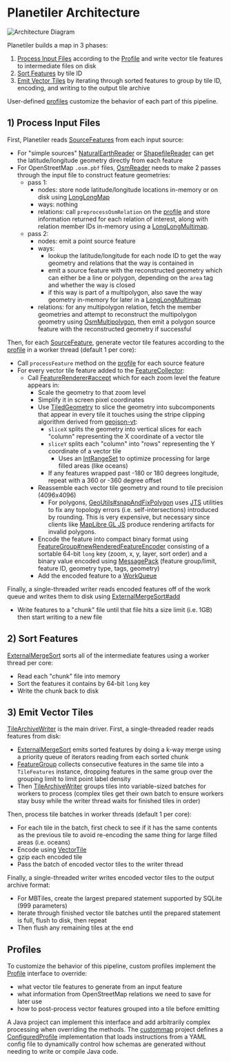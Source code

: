 # Planetiler Architecture

![Architecture Diagram](diagrams/architecture.png)

Planetiler builds a map in 3 phases:

1. [Process Input Files](#1-process-input-files) according to the [Profile](#profiles) and write vector tile features to
   intermediate files on disk
2. [Sort Features](#2-sort-features) by tile ID
3. [Emit Vector Tiles](#3-emit-vector-tiles) by iterating through sorted features to group by tile ID, encoding, and
   writing to the output tile archive

User-defined [profiles](#profiles) customize the behavior of each part of this pipeline.

## 1) Process Input Files

First, Planetiler
reads [SourceFeatures](planetiler-core/src/main/java/com/onthegomap/planetiler/reader/SourceFeature.java)
from each input source:

- For "simple
  sources" [NaturalEarthReader](planetiler-core/src/main/java/com/onthegomap/planetiler/reader/NaturalEarthReader.java)
  or [ShapefileReader](planetiler-core/src/main/java/com/onthegomap/planetiler/reader/ShapefileReader.java) can get the
  latitude/longitude geometry directly from each feature
- For OpenStreetMap `.osm.pbf` files,
  [OsmReader](planetiler-core/src/main/java/com/onthegomap/planetiler/reader/osm/OsmReader.java)
  needs to make 2 passes through the input file to construct feature geometries:
  - pass 1:
    - nodes: store node latitude/longitude locations in-memory or on disk
      using [LongLongMap](planetiler-core/src/main/java/com/onthegomap/planetiler/collection/LongLongMap.java)
    - ways: nothing
    - relations: call `preprocessOsmRelation` on the [profile](#profiles) and store information returned for each
      relation of
      interest, along with relation member IDs in-memory using
      a [LongLongMultimap](planetiler-core/src/main/java/com/onthegomap/planetiler/collection/LongLongMultimap.java).
  - pass 2:
    - nodes: emit a point source feature
    - ways:
      - lookup the latitude/longitude for each node ID to get the way geometry and relations that the way is contained
        in
      - emit a source feature with the reconstructed geometry which can either be a line or polygon, depending on
        the `area` tag and whether the way is closed
      - if this way is part of a multipolygon, also save the way geometry in-memory for later in
        a [LongLongMultimap](planetiler-core/src/main/java/com/onthegomap/planetiler/collection/LongLongMultimap.java)
    - relations: for any multipolygon relation, fetch the member geometries and attempt to reconstruct the multipolygon
      geometry
      using [OsmMultipolygon](planetiler-core/src/main/java/com/onthegomap/planetiler/reader/osm/OsmMultipolygon.java),
      then emit a polygon source feature with the reconstructed geometry if successful

Then, for each [SourceFeature](planetiler-core/src/main/java/com/onthegomap/planetiler/reader/SourceFeature.java),
generate vector tile features according to the [profile](#profiles) in a worker thread (default 1 per core):

- Call `processFeature` method on the [profile](#profiles) for each source feature
- For every vector tile feature added to
  the [FeatureCollector](planetiler-core/src/main/java/com/onthegomap/planetiler/FeatureCollector.java):
  - Call [FeatureRenderer#accept](planetiler-core/src/main/java/com/onthegomap/planetiler/render/FeatureRenderer.java)
    which for each zoom level the feature appears in:
    - Scale the geometry to that zoom level
    - Simplify it in screen pixel coordinates
    - Use [TiledGeometry](planetiler-core/src/main/java/com/onthegomap/planetiler/render/TiledGeometry.java)
      to slice the geometry into subcomponents that appear in every tile it touches using the stripe clipping algorithm
      derived from [geojson-vt](https://github.com/mapbox/geojson-vt):
      - `sliceX` splits the geometry into vertical slices for each "column" representing the X coordinate of a vector
        tile
      - `sliceY` splits each "column" into "rows" representing the Y coordinate of a vector tile
        - Uses an [IntRangeSet](planetiler-core/src/main/java/com/onthegomap/planetiler/collection/IntRangeSet.java) to
          optimize processing for large filled areas (like oceans)
      - If any features wrapped past -180 or 180 degrees longitude, repeat with a 360 or -360 degree offset
    - Reassemble each vector tile geometry and round to tile precision (4096x4096)
      - For
        polygons, [GeoUtils#snapAndFixPolygon](planetiler-core/src/main/java/com/onthegomap/planetiler/geo/GeoUtils.java)
        uses [JTS](https://github.com/locationtech/jts) utilities to fix any topology errors (i.e. self-intersections)
        introduced by rounding. This is very expensive, but necessary since clients
        like [MapLibre GL JS](https://github.com/maplibre/maplibre-gl-js) produce rendering artifacts for invalid
        polygons.
    - Encode the feature into compact binary format
      using [FeatureGroup#newRenderedFeatureEncoder](planetiler-core/src/main/java/com/onthegomap/planetiler/collection/FeatureGroup.java)
      consisting of a sortable 64-bit `long` key (zoom, x, y, layer, sort order) and a binary value encoded
      using [MessagePack](https://msgpack.org/) (feature group/limit, feature ID, geometry type, tags, geometry)
    - Add the encoded feature to
      a [WorkQueue](planetiler-core/src/main/java/com/onthegomap/planetiler/worker/WorkQueue.java)

Finally, a single-threaded writer reads encoded features off of the work queue and writes them to disk
using [ExternalMergeSort#add](planetiler-core/src/main/java/com/onthegomap/planetiler/collection/ExternalMergeSort.java)

- Write features to a "chunk" file until that file hits a size limit (i.e. 1GB) then start writing to a new file

## 2) Sort Features

[ExternalMergeSort](planetiler-core/src/main/java/com/onthegomap/planetiler/collection/ExternalMergeSort.java) sorts all
of the intermediate features using a worker thread per core:

- Read each "chunk" file into memory
- Sort the features it contains by 64-bit `long` key
- Write the chunk back to disk

## 3) Emit Vector Tiles

[TileArchiveWriter](planetiler-core/src/main/java/com/onthegomap/planetiler/writer/TileArchiveWriter.java) is the main driver.
First, a single-threaded reader reads features from disk:

- [ExternalMergeSort](planetiler-core/src/main/java/com/onthegomap/planetiler/collection/ExternalMergeSort.java) emits
  sorted features by doing a k-way merge using a priority queue of iterators reading from each sorted chunk
- [FeatureGroup](planetiler-core/src/main/java/com/onthegomap/planetiler/collection/FeatureGroup.java) collects
  consecutive features in the same tile into a `TileFeatures` instance, dropping features in the same group over the
  grouping limit to limit point label density
- Then [TileArchiveWriter](planetiler-core/src/main/java/com/onthegomap/planetiler/writer/TileArchiveWriter.java) groups tiles
  into variable-sized batches for workers to process (complex tiles get their own batch to ensure workers stay busy
  while the writer thread waits for finished tiles in order)

Then, process tile batches in worker threads (default 1 per core):

- For each tile in the batch, first check to see if it has the same contents as the previous tile to avoid re-encoding
  the same thing for large filled areas (i.e. oceans)
- Encode using [VectorTile](planetiler-core/src/main/java/com/onthegomap/planetiler/VectorTile.java)
- gzip each encoded tile
- Pass the batch of encoded vector tiles to the writer thread

Finally, a single-threaded writer writes encoded vector tiles to the output archive format:

- For MBTiles, create the largest prepared statement supported by SQLite (999 parameters)
- Iterate through finished vector tile batches until the prepared statement is full, flush to disk, then repeat
- Then flush any remaining tiles at the end

## Profiles

To customize the behavior of this pipeline, custom profiles implement
the [Profile](planetiler-core/src/main/java/com/onthegomap/planetiler/Profile.java) interface to override:

- what vector tile features to generate from an input feature
- what information from OpenStreetMap relations we need to save for later use
- how to post-process vector features grouped into a tile before emitting

A Java project can implement this interface and add arbitrarily complex processing when overriding the methods.
The [custommap](planetiler-custommap) project defines
a [ConfiguredProfile](planetiler-custommap/src/main/java/com/onthegomap/planetiler/custommap/ConfiguredProfile.java)
implementation that loads instructions from a YAML config file to dynamically control how schemas are generated without
needing to write or compile Java code.
